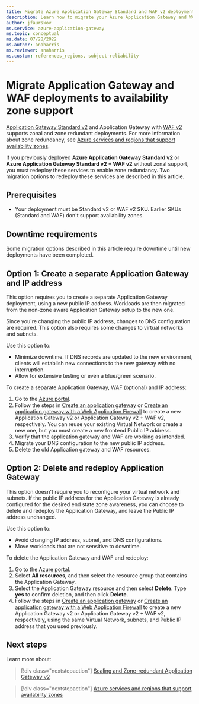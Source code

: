 ```yaml
---
title: Migrate Azure Application Gateway Standard and WAF v2 deployments to availability zone support 
description: Learn how to migrate your Azure Application Gateway and WAF deployments to availability zone support.
author: jfaurskov
ms.service: azure-application-gateway
ms.topic: conceptual
ms.date: 07/28/2022
ms.author: anaharris 
ms.reviewer: anaharris
ms.custom: references_regions, subject-reliability
---
```


# Migrate Application Gateway and WAF deployments to availability zone support
 
[Application Gateway Standard v2](../application-gateway/overview-v2.md) and Application Gateway with [WAF v2](../web-application-firewall/ag/ag-overview.md) supports zonal and zone redundant deployments. For more information about zone redundancy, see [Azure services and regions that support availability zones](availability-zones-service-support.md). 

If you previously deployed **Azure Application Gateway Standard v2** or **Azure Application Gateway Standard v2 + WAF v2** without zonal support, you must redeploy these services to enable zone redundancy. Two migration options to redeploy these services are described in this article.

## Prerequisites

- Your deployment must be Standard v2 or WAF v2 SKU. Earlier SKUs (Standard and WAF) don't support availability zones.

## Downtime requirements

Some migration options described in this article require downtime until new deployments have been completed.

## Option 1: Create a separate Application Gateway and IP address

This option requires you to create a separate Application Gateway deployment, using a new public IP address. Workloads are then migrated from the non-zone aware Application Gateway setup to the new one. 

Since you're changing the public IP address, changes to DNS configuration are required. This option also requires some changes to virtual networks and subnets.

Use this option to:

- Minimize downtime. If DNS records are updated to the new environment, clients will establish new connections to the new gateway with no interruption.
- Allow for extensive testing or even a blue/green scenario.

To create a separate Application Gateway, WAF (optional) and IP address:

1. Go to the [Azure portal](https://portal.azure.com).
2. Follow the steps in [Create an application gateway](../application-gateway/quick-create-portal.md#create-an-application-gateway) or [Create an application gateway with a Web Application Firewall](../web-application-firewall/ag/application-gateway-web-application-firewall-portal.md) to create a new Application Gateway v2 or Application Gateway v2 + WAF v2, respectively. You can reuse your existing Virtual Network or create a new one, but you must create a new frontend Public IP address.
3. Verify that the application gateway and WAF are working as intended.
4. Migrate your DNS configuration to the new public IP address.
5. Delete the old Application gateway and WAF resources.

## Option 2: Delete and redeploy Application Gateway

This option doesn't require you to reconfigure  your virtual network and subnets. If the public IP address for the Application Gateway is already configured for the desired end state zone awareness, you can choose to delete and redeploy the Application Gateway, and leave the Public IP address unchanged.

Use this option to:

- Avoid changing IP address, subnet, and DNS configurations.
- Move workloads that are not sensitive to downtime.

To delete the Application Gateway and WAF and redeploy:

1. Go to the [Azure portal](https://portal.azure.com). 
2. Select **All resources**, and then select the resource group that contains the Application Gateway.
3. Select the Application Gateway resource and then select **Delete**. Type **yes** to confirm deletion, and then click **Delete**.
4. Follow the steps in [Create an application gateway](../application-gateway/quick-create-portal.md#create-an-application-gateway) or [Create an application gateway with a Web Application Firewall](../web-application-firewall/ag/application-gateway-web-application-firewall-portal.md) to create a new Application Gateway v2 or Application Gateway v2 + WAF v2, respectively, using the same Virtual Network, subnets, and Public IP address that you used previously.

## Next steps

Learn more about:

> [!div class="nextstepaction"]
> [Scaling and Zone-redundant Application Gateway v2](../application-gateway/application-gateway-autoscaling-zone-redundant.md)

> [!div class="nextstepaction"]
> [Azure services and regions that support availability zones](availability-zones-service-support.md)
